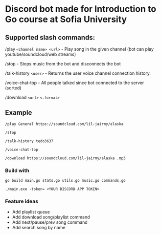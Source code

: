 # Discord bot made for Introduction to Go course at Sofia University

## Supported slash commands:
/play `<channel name> <url>` - Play song in the given channel (bot can play youtube/soundcloud/web streams)

/stop - Stops music from the bot and disconnects the bot

/talk-history `<user>` - Returns the user voice channel connection history.

/voice-chat-top - All people talked since bot connected to the server (sorted)

/download `<url>` `<.format>`

## Example 
```
/play General https://soundcloud.com/lil-jairmy/alaska
```
```
/stop
```
```
/talk-history tedo3637
```
```
/voice-chat-top
```
```
/download https://soundcloud.com/lil-jairmy/alaska .mp3
```

### Build with
```
go build main.go stats.go utils.go music.go commands.go
```
```
./main.exe -token= <YOUR DISCORD APP TOKEN>
```

### Feature ideas
* Add playlist queue
* Add download song/playlist command
* Add next/pause/prev song command
* Add search song by name
